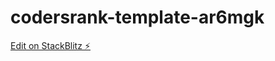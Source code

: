 # codersrank-template-ar6mgk

[Edit on StackBlitz ⚡️](https://stackblitz.com/edit/codersrank-template-ar6mgk)